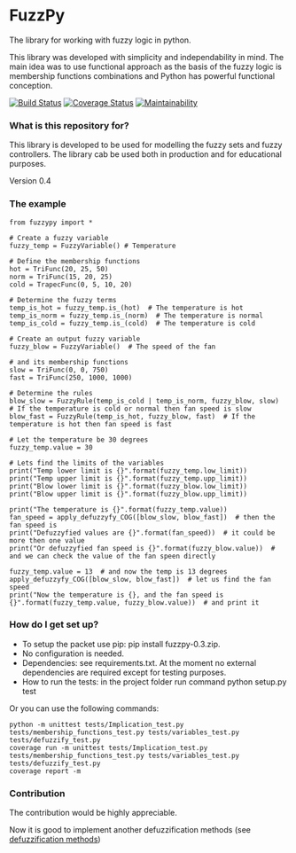 # FuzzPy
The library for working with fuzzy logic in python.

This library was developed with simplicity and independability in mind. The main idea was to use functional
approach as the basis of the fuzzy logic is membership functions combinations and Python has powerful functional
conception.

[![Build Status](https://travis-ci.org/alsprogrammer/PythonFuzzyLogic.svg?branch=master)](https://travis-ci.org/alsprogrammer/PythonFuzzyLogic)
[![Coverage Status](https://coveralls.io/repos/github/alsprogrammer/PythonFuzzyLogic/badge.svg?branch=master)](https://coveralls.io/github/alsprogrammer/PythonFuzzyLogic?branch=master)
[![Maintainability](https://api.codeclimate.com/v1/badges/0e2daeaf81fad51863fb/maintainability)](https://codeclimate.com/github/alsprogrammer/PythonFuzzyLogic/maintainability)

### What is this repository for? ###

This library is developed to be used for modelling the fuzzy sets and fuzzy controllers. The library cab be used both
in production and for educational purposes.

Version 0.4

### The example ###

    from fuzzypy import *

    # Create a fuzzy variable
    fuzzy_temp = FuzzyVariable() # Temperature

    # Define the membership functions
    hot = TriFunc(20, 25, 50)
    norm = TriFunc(15, 20, 25)
    cold = TrapecFunc(0, 5, 10, 20)

    # Determine the fuzzy terms
    temp_is_hot = fuzzy_temp.is_(hot)  # The temperature is hot
    temp_is_norm = fuzzy_temp.is_(norm)  # The temperature is normal
    temp_is_cold = fuzzy_temp.is_(cold)  # The temperature is cold

    # Create an output fuzzy variable
    fuzzy_blow = FuzzyVariable()  # The speed of the fan

    # and its membership functions
    slow = TriFunc(0, 0, 750)
    fast = TriFunc(250, 1000, 1000)

    # Determine the rules
    blow_slow = FuzzyRule(temp_is_cold | temp_is_norm, fuzzy_blow, slow)  # If the temperature is cold or normal then fan speed is slow
    blow_fast = FuzzyRule(temp_is_hot, fuzzy_blow, fast)  # If the temperature is hot then fan speed is fast

    # Let the temperature be 30 degrees
    fuzzy_temp.value = 30

    # Lets find the limits of the variables
    print("Temp lower limit is {}".format(fuzzy_temp.low_limit))
    print("Temp upper limit is {}".format(fuzzy_temp.upp_limit))
    print("Blow lower limit is {}".format(fuzzy_blow.low_limit))
    print("Blow upper limit is {}".format(fuzzy_blow.upp_limit))

    print("The temperature is {}".format(fuzzy_temp.value))
    fan_speed = apply_defuzzyfy_COG([blow_slow, blow_fast])  # then the fan speed is
    print("Defuzzyfied values are {}".format(fan_speed))  # it could be more then one value
    print("Or defuzzyfied fan speed is {}".format(fuzzy_blow.value))  # and we can check the value of the fan speen directly

    fuzzy_temp.value = 13  # and now the temp is 13 degrees
    apply_defuzzyfy_COG([blow_slow, blow_fast])  # let us find the fan speed
    print("Now the temperature is {}, and the fan speed is {}".format(fuzzy_temp.value, fuzzy_blow.value))  # and print it


### How do I get set up? ###

* To setup the packet use pip: pip install fuzzpy-0.3.zip.
* No configuration is needed.
* Dependencies: see requirements.txt. At the moment no external dependencies are required except for testing purposes.
* How to run the tests: in the project folder run command
    python setup.py test

Or you can use the following commands:

    python -m unittest tests/Implication_test.py tests/membership_functions_test.py tests/variables_test.py tests/defuzzify_test.py
    coverage run -m unittest tests/Implication_test.py tests/membership_functions_test.py tests/variables_test.py tests/defuzzify_test.py
    coverage report -m

### Contribution

The contribution would be highly appreciable.

Now it is good to implement another defuzzification methods (see [defuzzification methods](https://en.wikipedia.org/wiki/Defuzzification))
